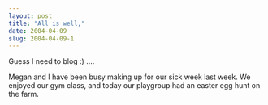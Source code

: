 ```yaml
---
layout: post
title: "All is well,"
date: 2004-04-09
slug: 2004-04-09-1
---
```


Guess I need to blog :) ....

Megan and I have been busy making up for our sick week last week.  We enjoyed our gym class, and today our playgroup had an easter egg hunt on the farm.
